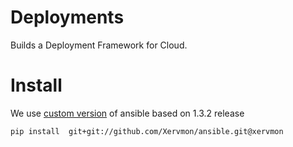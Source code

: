 Deployments
===========

Builds a Deployment Framework for Cloud.


Install
=======

We use [custom version](https://github.com/Xervmon/ansible/tree/xervmon) of ansible based on 1.3.2 release

```
pip install  git+git://github.com/Xervmon/ansible.git@xervmon
```


